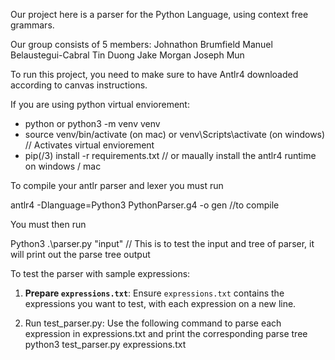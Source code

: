 Our project here is a parser for the Python Language, using context free grammars.

Our group consists of 5 members:
Johnathon Brumfield
Manuel Belaustegui-Cabral
Tin Duong
Jake Morgan
Joseph Mun

To run this project, you need to make sure to have Antlr4 downloaded according to canvas instructions.

If you are using python virtual enviorement:

- python or python3 -m venv venv
- source venv/bin/activate (on mac) or venv\Scripts\activate (on windows) // Activates virtual enviorement
- pip(/3) install -r requirements.txt // or maually install the antlr4 runtime on windows / mac

To compile your antlr parser and lexer you must run

antlr4 -Dlanguage=Python3 PythonParser.g4 -o gen //to compile

You must then run

Python3 .\parser.py "input" // This is to test the input and tree of parser, it will print out the parse tree output

To test the parser with sample expressions:

1. **Prepare `expressions.txt`**: Ensure `expressions.txt` contains the expressions you want to test, with each expression on a new line.

2. Run test_parser.py: Use the following command to parse each expression in expressions.txt and print the corresponding parse tree
   python3 test_parser.py expressions.txt

